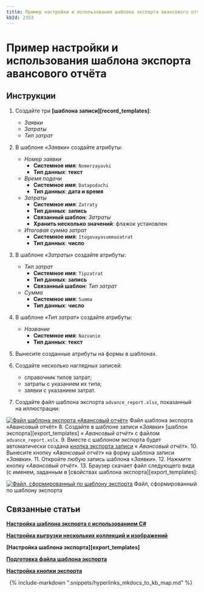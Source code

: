```yaml
---
title: Пример настройки и использования шаблона экспорта авансового отчёта
kbId: 2353
---
```


# Пример настройки и использования шаблона экспорта авансового отчёта

## Инструкции

1. Создайте три **[шаблона записи][record_templates]**:

    - *Заявки*
    - *Затраты*
    - *Тип затрат*
2. В шаблоне *«Заявки»* создайте атрибуты:

    - *Номер заявки*
        - **Системное имя**: `Nomerzayavki`
        - **Тип данных**: **текст**
    - *Время подачи*
        - **Системное имя**: `Datapodachi`
        - **Тип данных**: **дата и время**
    - *Затраты*
        - **Системное имя**: `Zatraty`
        - **Тип данных**: **запись**
        - **Связанный шаблон**: *Затраты*
        - **Хранить несколько значений**: флажок установлен
    - *Итоговая сумма затрат*
        - **Системное имя**: `Itogovayasummazatrat`
        - **Тип данных**: **число**
3. В шаблоне *«Затраты»* создайте атрибуты:

    - *Тип затрат*
        - **Системное имя**: `Tipzatrat`
        - **Тип данных**: **запись**
        - **Связанный шаблон**: *Тип затрат*
    - *Сумма*
        - **Системное имя**: `Summa`
        - **Тип данных**: **число**
4. В шаблоне *«Тип затрат»* создайте атрибуты:

    - *Название*
        - **Системное имя**: `Nazvanie`
        - **Тип данных**: **текст**
5. Вынесите созданные атрибуты на формы в шаблонах.
6. Создайте несколько наглядных записей:
    - справочник типов затрат;
    - затраты с указанием их типа;
    - заявки с указанием затрат.
7. Создайте файл шаблона экспорта `advance_report.xlsx`, показанный на иллюстрации:

[![Файл шаблона экспорта «Авансовый отчёт»](https://kb.comindware.ru/assets/export_template_file_example_advance_report.png)](https://kb.comindware.ru/assets/export_template_file_example_advance_report.png)
Файл шаблона экспорта «Авансовый отчёт»
8. Создайте в шаблоне записи «*Заявки*» [шаблон экспорта][export_templates] « *Авансовый отчёт*» с файлом `advance_report.xslx`.
9. Вместе с шаблоном экспорта будет автоматически создана [кнопка экспорта записи](https://kb.comindware.ru/article.php?id=2348) « *Авансовый отчёт*».
10. Вынесите кнопку «*Авансовый отчёт*» на форму шаблона записи «*Заявки*».
11. Откройте любую запись шаблона «*Заявки*».
12. Нажмите кнопку «*Авансовый отчёт*».
13. Браузер скачает файл следующего вида (с именем, заданным в [свойствах шаблона экспорта][export_templates]:

[![Файл, сформированный по шаблону экспорта](https://kb.comindware.ru/assets/export_template_file_result.png)](https://kb.comindware.ru/assets/export_template_file_result.png)
Файл, сформированный по шаблону экспорта

## Связанные статьи

**[Настройка шаблона экспорта с использованием C#](https://kb.comindware.ru/article.php?id=1942)**

**[Настройка выгрузки нескольких коллекций и изображений](https://kb.comindware.ru/article.php?id=1944)**

**[Настройка шаблона экспорта][export_templates]**

**[Подготовка файла шаблона экспорта](https://kb.comindware.ru/article.php?id=2352)**

**[Настройка кнопки экспорта](https://kb.comindware.ru/article.php?id=2348)**



 
{% include-markdown ".snippets/hyperlinks_mkdocs_to_kb_map.md" %}

